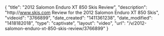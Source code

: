 {
    "title": "2012 Salomon Enduro XT 850 Skis Review",
    "description": "http:\/\/www.skis.com Review for the 2012 Salomon Enduro XT 850 Skis",
    "videoid": "3766899",
    "date_created": "1411361238",
    "date_modified": "1418182018",
    "type": "captivate",
    "layout": "video",
    "url": "\/v\/2012-salomon-enduro-xt-850-skis-review\/3766899"
}